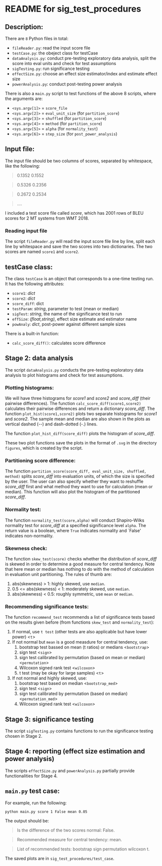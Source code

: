 # README for sig_test_procedures
## Description:
There are `8` Python files in total:
* `fileReader.py`: read the input score file
* `testCase.py`: the obeject class for testCase
* `dataAnalysis.py`: conduct pre-testing exploratory data analysis, split the score into eval units and check for test assumptions
* `sigTesting.py`: run significance testing
* `effectSize.py`: choose an effect size estimator/index and estimate effect size
* `powerAnalysis.py`: conduct post-testing power analysis

There is also a `main.py` script to test functions of the above 8 scripts, where the arguments are:
* `<sys.argv[1]>` = `score_file`
* `<sys.argv[2]>` = `eval_unit_size` (for `partition_score`)
* `<sys.argv[3]>` = `shuffled` (for `partition_score`)
* `<sys.argv[4]>` = `method` (for `partition_score`)
* `<sys.argv[5]>` = `alpha` (for `normality_test`)
* `<sys.argv[6]>` = `step_size` (for `post_power_analysis`)


## Input file:
The input file should be two columns of scores, separated by whitespace, like the following:

> 0.1352 0.1552

> 0.5326 0.2356

> 0.2672 0.2534

> ....

I included a test score file called *score*, which has 2001 rows of BLEU scores for 2 MT systems from WMT 2018. 

### Reading input file
The script `fileReader.py` will read the input score file line by line, split each line by whitespace and save the two scores into two dictionaries. The two scores are named `score1` and `score2`.

## testCase class:
The class `testCase` is an object that corresponds to a one-time testing run. It has the following attributes:
* `score1`: *dict*
* `score2`: *dict*
* `score_diff`: dict
* `testParam`: *string*, parameter to test (mean or median)
* `sigTest`: *string*, the name of the significance test to run
* `effSize`: *(float,string)*, effect size estimate and estimator name
* `powAnaly`: *dict*, post-power against different sample sizes

There is a built-in function:
* `calc_score_diff()`: calculates score difference


## Stage 2: data analysis
The script `dataAnalysis.py` conducts the pre-testing exploratory data analysis to plot histograms and check for test assumptions.

### Plotting histograms:
We will have three histograms for *score1* and *score2* and *score_diff* (their pairwise differences). The function `calc_score_diff(score1,score2)` calculates their pairwise differences and return a dictionary *score_diff*. The function `plot_hist(score1,score2)` plots two separate histograms for *score1* and *score2*. The sample mean and median are also shown in the plots as vertical dashed (--) and dash-dotted (-.) lines. 

The function `plot_hist_diff(score_diff)` plots the histogram of *score_diff*.

These two plot functions save the plots in the format of `.svg` in the directory `figures`, which is created by the script.

### Partitioning score difference:
The function `partition_score(score_diff, eval_unit_size, shuffled, method)` splits *score_diff* into evaluation units, of which the size is specified by the user. The user can also specify whether they want to reshuffle *score_diff* first and what method they want to use for calculation (mean or median). This function will also plot the histogram of the partitioned *score_diff*.

### Normality test:
The function `normality_test(score,alpha)` will conduct Shapiro-Wilks normality test for *score_diff* at a specified significance level `alpha`. The return value is a boolean, where `True` indicates normality and `False' indicates non-normality.

### Skewness check:
The function `skew_test(score)` checks whether the distribution of *score_diff* is skewed in order to determine a good measure for central tendency. Note that here mean or median has nothing to do with the method of calculation in evaluation unit partitioning. The rules of thumb are:
1. abs(skewness) > 1: highly skewed, use `median`.
2. 0.5 <= abs(skewness) < 1: moderately skewed, use `median`.
3. abs(skewness) < 0.5: roughly symmetric, use `mean` or `median`.

### Recommending significance tests:
The function `recommend_test` recommends a list of significance tests based on the results given before (from functions `skew_test` and `normality_test`):
1. If normal, use `t test` (other tests are also applicable but have lower power) <`t`>
2. If not normal but `mean` is a good measdure for central tendency, use:
    1. bootstrap test bassed on mean (t ratios) or medians <`bootstrap`>
    2. sign test <`sign`>
    3. sign test calibrated by permutation (based on mean or median) <`permutation`>
    4. Wilcoxon signed rank test <`wilcoxon`>
    5. t test (may be okay for large samples) <`t`>
3. If not normal and highly skewed, use:
    1. bootstrap test based on median <`bootstrap_med`>
    2. sign test <`sign`>
    3. sign test calibrated by permutation (based on median) <`permutation_med`>
    4. Wilcoxon signed rank test <`wilcoxon`>

## Stage 3: significance testing
The script `sigTesting.py` contains functions to run the significance testing chosen in Stage 2.


## Stage 4: reporting (effect size estimation and power analysis)
The scripts `effectSize.py` and `powerAnalysis.py` partially provide functionalities for Stage 4.

## `main.py` test case:
For example, run the following:

`python main.py score 1 False mean 0.05`

The output should be:

> Is the difference of the two scores normal: False.

> Recommended measure for central tendency: mean.

> List of recommended tests:  bootstrap sign permutation wilcoxon t.

The saved plots are in `sig_test_procedures/test_case`.
